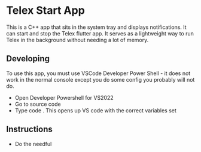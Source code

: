 # Telex Start App
This is a C++ app that sits in the system tray and displays notifications. It can start and stop the Telex flutter app. It serves as a lightweight way to run Telex in the background without needing a lot of memory.


## Developing

To use this app, you must use VSCode Developer Power Shell - it does not work in the normal console except you do some config you probably will not do.

- Open Developer Powershell for VS2022
- Go to source code
- Type code . This opens up VS code with the correct variables set


## Instructions

- Do the needful
